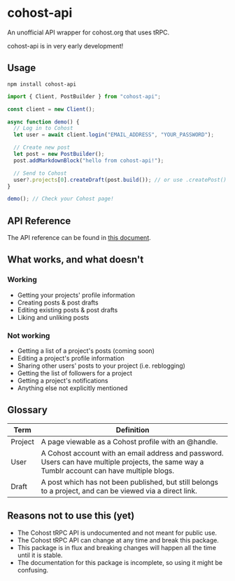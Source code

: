 # cohost-api

An unofficial API wrapper for cohost.org that uses tRPC.

cohost-api is in very early development!

## Usage

`npm install cohost-api`

```js
import { Client, PostBuilder } from "cohost-api";

const client = new Client();

async function demo() {
  // Log in to Cohost
  let user = await client.login("EMAIL_ADDRESS", "YOUR_PASSWORD");

  // Create new post
  let post = new PostBuilder();
  post.addMarkdownBlock("hello from cohost-api!");

  // Send to Cohost
  user?.projects[0].createDraft(post.build()); // or use .createPost() to publish it immediately
}

demo(); // Check your Cohost page!
```

## API Reference

The API reference can be found in [this document](reference.md).

## What works, and what doesn't

### Working

- Getting your projects' profile information
- Creating posts & post drafts
- Editing existing posts & post drafts
- Liking and unliking posts

### Not working

- Getting a list of a project's posts (coming soon)
- Editing a project's profile information
- Sharing other users' posts to your project (i.e. reblogging)
- Getting the list of followers for a project
- Getting a project's notifications
- Anything else not explicitly mentioned

## Glossary

| Term    | Definition                                                                                                                                    |
| ------- | --------------------------------------------------------------------------------------------------------------------------------------------- |
| Project | A page viewable as a Cohost profile with an @handle.                                                                                          |
| User    | A Cohost account with an email address and password. Users can have multiple projects, the same way a Tumblr account can have multiple blogs. |
| Draft   | A post which has not been published, but still belongs to a project, and can be viewed via a direct link.                                     |

## Reasons not to use this (yet)

- The Cohost tRPC API is undocumented and not meant for public use.
- The Cohost tRPC API can change at any time and break this package.
- This package is in flux and breaking changes will happen all the time until it is stable.
- The documentation for this package is incomplete, so using it might be confusing.
